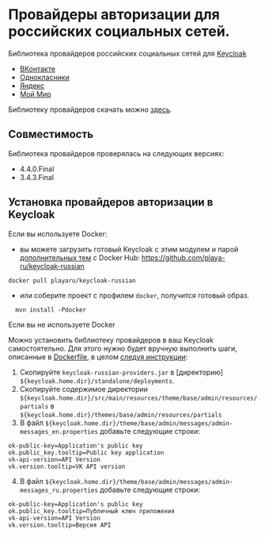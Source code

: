 # Провайдеры авторизации для российских социальных сетей.

Библиотека провайдеров российских социальных сетей для [Keycloak](https://www.keycloak.org/)
+ [ВКонтакте](docs/vk.md)
+ [Однокласники](docs/ok.md)
+ [Яндекс](docs/yandex.md)
+ [Мой Мир](docs/mailru.md)

Библиотеку провайдеров скачать можно [здесь](https://nexus.playa.ru/nexus/content/repositories/releases/ru/playa/keycloak/keycloak-russian-providers/).

## Совместимость

Библиотека провайдеров проверялась на следующих версиях:
+ 4.4.0.Final
+ 3.4.3.Final

## Установка провайдеров авторизации в Keycloak

Если вы используете Docker:

- вы можете загрузить готовый Keycloak с этим модулем и парой [дополнительных тем](https://github.com/playa-ru/keycloak-playa-themes) с Docker Hub: https://github.com/playa-ru/keycloak-russian
```
docker pull playaru/keycloak-russian
```
 - или соберите проект с профилем `docker`, получится готовый образ.
```
  mvn install -Pdocker
```
Если вы не используете Docker 

Можно установить библиотеку провайдеров в ваш Keycloak самостоятельно. Для этого нужно будет вручную выполнить шаги, описанные в [Dockerfile](Dockerfile), в целом [следуя инструкции](https://www.keycloak.org/docs/latest/server_development/index.html#registering-provider-implementations):

1. Скопируйте `keycloak-russian-providers.jar` в [директорию] `${keycloak.home.dir}/standalone/deployments`.
2. Скопируйте содержимое директории `${keycloak.home.dir}/src/main/resources/theme/base/admin/resources/partials` в `${keycloak.home.dir}/themes/base/admin/resources/partials`
3. В файл `${keycloak.home.dir}/theme/base/admin/messages/admin-messages_en.properties` добавьте следующие строки:
```
ok-public-key=Application's public key
ok.public_key.tooltip=Public key application
vk-api-version=API Version
vk.version.tooltip=VK API version
```
4. В файл `${keycloak.home.dir}/theme/base/admin/messages/admin-messages_ru.properties` добавьте следующие строки:
```
ok-public-key=Application's public key
ok.public_key.tooltip=Публичный ключ приложения
vk-api-version=API Version
vk.version.tooltip=Версия API
```
